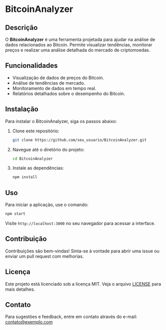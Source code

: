 
# BitcoinAnalyzer

## Descrição
O **BitcoinAnalyzer** é uma ferramenta projetada para ajudar na análise de dados relacionados ao Bitcoin. Permite visualizar tendências, monitorar preços e realizar uma análise detalhada do mercado de criptomoedas.

## Funcionalidades
- Visualização de dados de preços do Bitcoin.
- Análise de tendências de mercado.
- Monitoramento de dados em tempo real.
- Relatórios detalhados sobre o desempenho do Bitcoin.

## Instalação
Para instalar o BitcoinAnalyzer, siga os passos abaixo:
1. Clone este repositório:
   ```bash
   git clone https://github.com/seu_usuario/BitcoinAnalyzer.git
   ```
2. Navegue até o diretório do projeto:
   ```bash
   cd BitcoinAnalyzer
   ```
3. Instale as dependências:
   ```bash
   npm install
   ```

## Uso
Para iniciar a aplicação, use o comando:
```bash
npm start
```
Visite `http://localhost:3000` no seu navegador para acessar a interface.

## Contribuição
Contribuições são bem-vindas! Sinta-se à vontade para abrir uma issue ou enviar um pull request com melhorias.

## Licença
Este projeto está licenciado sob a licença MIT. Veja o arquivo [LICENSE](LICENSE) para mais detalhes.

## Contato
Para sugestões e feedback, entre em contato através do e-mail: contato@exemplo.com